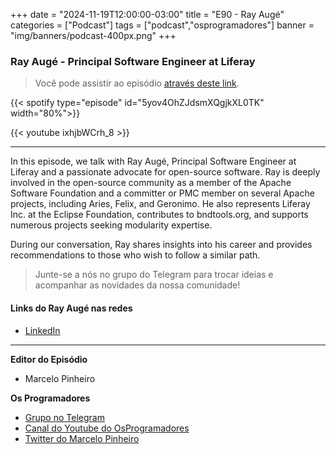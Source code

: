 +++
date = "2024-11-19T12:00:00-03:00"
title = "E90 - Ray Augé"
categories = ["Podcast"]
tags = ["podcast","osprogramadores"]
banner = "img/banners/podcast-400px.png"
+++

### Ray Augé - Principal Software Engineer at Liferay
> Você pode assistir ao episódio [através deste link](https://www.youtube.com/watch?v=ixhjbWCrh_8).


{{< spotify type="episode" id="5yov4OhZJdsmXQgjkXL0TK" width="80%">}}

{{< youtube ixhjbWCrh_8 >}}

___

In this episode, we talk with Ray Augé, Principal Software Engineer at Liferay and a passionate advocate for open-source
software. Ray is deeply involved in the open-source community as a member of the Apache Software Foundation and a
committer or PMC member on several Apache projects, including Aries, Felix, and Geronimo. He also represents Liferay
Inc. at the Eclipse Foundation, contributes to bndtools.org, and supports numerous projects seeking modularity expertise.

During our conversation, Ray shares insights into his career and provides recommendations to those who wish to follow a
similar path.

> Junte-se a nós no grupo do Telegram para trocar ideias e acompanhar as novidades da nossa comunidade!

#### Links do Ray Augé nas redes

* [LinkedIn](https://www.linkedin.com/in/raymond-aug%C3%A9/)

___


**Editor do Episódio**

- Marcelo Pinheiro

**Os Programadores**

- [Grupo no Telegram](https://t.me/osprogramadores)
- [Canal do Youtube do OsProgramadores](https://www.youtube.com/channel/UCt_YNYGl6K5yNXlXEQDdwWg?view_as=subscriber)
- [Twitter do Marcelo Pinheiro](https://twitter.com/mpinheir)
